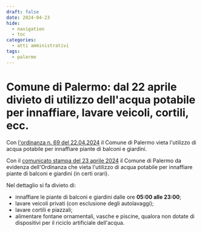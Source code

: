 ```yaml
---
draft: false
date: 2024-04-23
hide:
  - navigation
  - toc
categories:
  - atti amministrativi
tags:
  - palermo
---
```



# Comune di Palermo: dal 22 aprile divieto di utilizzo dell'acqua potabile per innaffiare, lavare veicoli, cortili, ecc.

Con [l'ordinanza n. 69 del 22.04.2024](https://www.comune.palermo.it/js/server/uploads/_23042024092207.pdf) il Comune di Palermo vieta l'utilizzo di acqua potabile per innaffiare piante di balconi e giardini.

<!-- more -->

Con il [comunicato stampa del 23 aprile 2024](https://www.comune.palermo.it/palermo-informa-dettaglio.php?tp=1&id=40564) il Comune di Palermo da evidenza dell'Ordinanza
che vieta l'utilizzo di acqua potabile per innaffiare piante di balconi e giardini (in certi orari).

Nel dettaglio si fa divieto di:

- innaffiare le piante di balconi e giardini dalle ore **05:00 alle 23:00**;
- lavare veicoli privati (con esclusione degli autolavaggi);
- lavare cortili e piazzali;
- alimentare fontane ornamentali, vasche e piscine, qualora non dotate di dispositivi per il riciclo artificiale dell'acqua.
